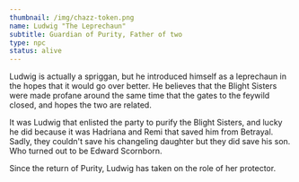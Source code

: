 ```yaml
---
thumbnail: /img/chazz-token.png
name: Ludwig "The Leprechaun"
subtitle: Guardian of Purity, Father of two
type: npc
status: alive
---
```

Ludwig is actually a spriggan, but he introduced himself as a leprechaun in the hopes that it would go over better. He believes that the Blight Sisters were made profane around the same time that the gates to the feywild closed, and hopes the two are related.

It was Ludwig that enlisted the party to purify the Blight Sisters, and lucky he did because it was Hadriana and Remi that saved him from Betrayal. Sadly, they couldn't save his changeling daughter but they did save his son. Who turned out to be Edward Scornborn.

Since the return of Purity, Ludwig has taken on the role of her protector.